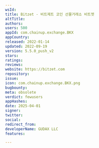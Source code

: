 ```yaml
---
wsId: 
title: Bitzet - 비트제트 코인 선물거래소 비트젯
altTitle: 
authors: 
users: 500
appId: com.chainup.exchange.BKX
appCountry: 
released: 2022-01-14
updated: 2022-09-19
version: 5.5.0_push_v2
stars: 
ratings: 
reviews: 
website: https://bitzet.com
repository: 
issue: 
icon: com.chainup.exchange.BKX.png
bugbounty: 
meta: obsolete
verdict: fewusers
appHashes: 
date: 2025-04-01
signer: 
twitter: 
social: 
redirect_from: 
developerName: GUDAX LLC
features: 

---
```


